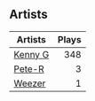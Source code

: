 ## Artists
Artists | Plays 
----- | -----: 
[Kenny G](/artists/kenny-g-7789) | 348
[Pete-R](/artists/pete-r-30076076) | 3
[Weezer](/artists/weezer-15720) | 1

